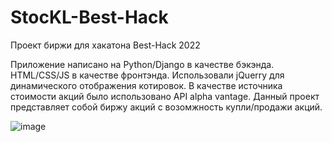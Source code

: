 # StocKL-Best-Hack
Проект биржи для хакатона Best-Hack 2022

Приложение написано на Python/Django в качестве бэкэнда. HTML/CSS/JS в качестве фронтэнда. Использовали jQuerry для динамического отображения котировок.
В качестве источника стоимости акций было использовано API alpha vantage.
Данный проект представляет собой биржу акций с возомжность купли/продажи акций.

![image](https://user-images.githubusercontent.com/86118532/163560949-b2de1d60-2228-4255-88af-16353e0f9c04.png)

